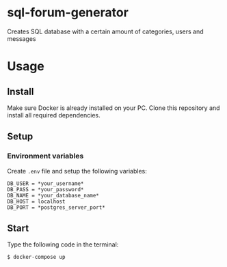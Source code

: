 # sql-forum-generator
Creates SQL database with a certain amount of categories, users and messages

# Usage
## Install
Make sure Docker is already installed on your PC.
Clone this repository and install all required dependencies.

## Setup
### Environment variables
Create `.env` file and setup the following variables:
```
DB_USER = *your_username*
DB_PASS = *your_password*
DB_NAME = *your_database_name*
DB_HOST = localhost
DB_PORT = *postgres_server_port*
```

## Start 
Type the following code in the terminal:
```bash
$ docker-compose up
```
